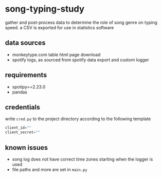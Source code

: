 # song-typing-study
gather and post-process data to determine the role of song genre on typing speed.
a CSV is exported for use in statistics software

## data sources
* monkeytype.com table html page download
* spotify logs, as sourced from spotify data export and custom logger

## requirements
* spotipy==2.23.0
* pandas

## credentials
write `cred.py` to the project directory according to the following template
```py
client_id=""
client_secret=""
```

## known issues
* song log does not have correct time zones starting when the logger is used
* file paths and more are set in `main.py`
